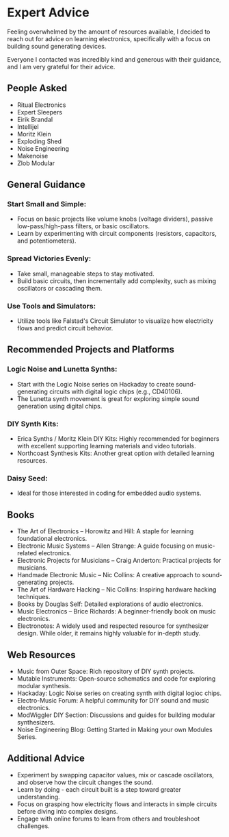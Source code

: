 # Expert Advice

Feeling overwhelmed by the amount of resources available, I decided to reach out for advice on learning electronics, specifically with a focus on building sound generating devices.

Everyone I contacted was incredibly kind and generous with their guidance, and I am very grateful for their advice.


## People Asked
- Ritual Electronics
- Expert Sleepers
- Eirik Brandal
- Intellijel
- Moritz Klein
- Exploding Shed
- Noise Engineering
- Makenoise
- Zlob Modular


## General Guidance

### Start Small and Simple:
- Focus on basic projects like volume knobs (voltage dividers), passive low-pass/high-pass filters, or basic oscillators.
- Learn by experimenting with circuit components (resistors, capacitors, and potentiometers).

### Spread Victories Evenly:
- Take small, manageable steps to stay motivated. 
- Build basic circuits, then incrementally add complexity, such as mixing oscillators or cascading them.

### Use Tools and Simulators:
- Utilize tools like Falstad's Circuit Simulator to visualize how electricity flows and predict circuit behavior.


## Recommended Projects and Platforms

### Logic Noise and Lunetta Synths:
- Start with the Logic Noise series on Hackaday to create sound-generating circuits with digital logic chips (e.g., CD40106).
- The Lunetta synth movement is great for exploring simple sound generation using digital chips.

### DIY Synth Kits:
- Erica Synths / Moritz Klein DIY Kits: Highly recommended for beginners with excellent supporting learning materials and video tutorials.
- Northcoast Synthesis Kits: Another great option with detailed learning resources.

### Daisy Seed: 
- Ideal for those interested in coding for embedded audio systems.


## Books
- The Art of Electronics – Horowitz and Hill: A staple for learning foundational electronics.
- Electronic Music Systems – Allen Strange: A guide focusing on music-related electronics.
- Electronic Projects for Musicians – Craig Anderton: Practical projects for musicians.
- Handmade Electronic Music – Nic Collins: A creative approach to sound-generating projects.
- The Art of Hardware Hacking – Nic Collins: Inspiring hardware hacking techniques.
- Books by Douglas Self: Detailed explorations of audio electronics.
- Music Electronics – Brice Richards: A beginner-friendly book on music electronics.
- Electronotes: A widely used and respected resource for synthesizer design. While older, it remains highly valuable for in-depth study.


## Web Resources
- Music from Outer Space: Rich repository of DIY synth projects.
- Mutable Instruments: Open-source schematics and code for exploring modular synthesis.
- Hackaday: Logic Noise series on creating synth with digital logioc chips.
- Electro-Music Forum: A helpful community for DIY sound and music electronics.
- ModWiggler DIY Section: Discussions and guides for building modular synthesizers.
- Noise Engineering Blog: Getting Started in Making your own Modules Series.


## Additional Advice
- Experiment by swapping capacitor values, mix or cascade oscillators, and observe how the circuit changes the sound. 
- Learn by doing - each circuit built is a step toward greater understanding.
- Focus on grasping how electricity flows and interacts in simple circuits before diving into complex designs.
- Engage with online forums to learn from others and troubleshoot challenges.